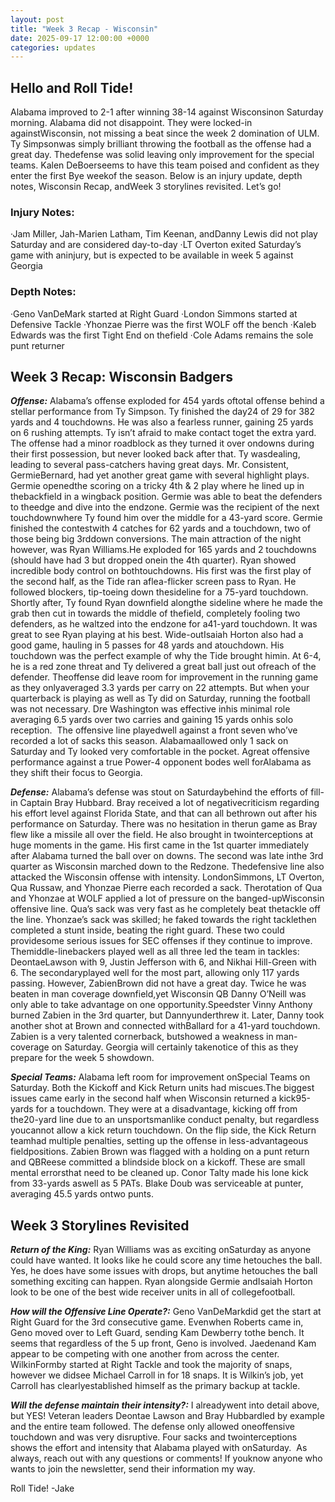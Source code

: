 ```yaml
---
layout: post
title: "Week 3 Recap - Wisconsin"
date: 2025-09-17 12:00:00 +0000
categories: updates
---
```


## Hello and Roll Tide! 

Alabama improved to 2-1 after winning 38-14 against Wisconsinon Saturday morning. Alabama did not disappoint. They were locked-in againstWisconsin, not missing a beat since the week 2 domination of ULM. Ty Simpsonwas simply brilliant throwing the football as the offense had a great day. Thedefense was solid leaving only improvement for the special teams. Kalen DeBoerseems to have this team poised and confident as they enter the first Bye weekof the season. Below is an injury update, depth notes, Wisconsin Recap, andWeek 3 storylines revisited. Let’s go! 

### Injury Notes:
  ·Jam Miller, Jah-Marien Latham, Tim Keenan, andDanny Lewis did not play Saturday and are considered day-to-day
  ·LT Overton exited Saturday’s game with aninjury, but is expected to be available in week 5 against Georgia 


### Depth Notes:
  ·Geno VanDeMark started at Right Guard
  ·London Simmons started at Defensive Tackle
  ·Yhonzae Pierre was the first WOLF off the bench
  ·Kaleb Edwards was the first Tight End on thefield
  ·Cole Adams remains the sole punt returner 



## Week 3 Recap: Wisconsin Badgers

***Offense:*** Alabama’s offense exploded for 454 yards oftotal offense behind a stellar performance from Ty Simpson. Ty finished the day24 of 29 for 382 yards and 4 touchdowns. He was also a fearless runner, gaining 25 yards on 6 rushing attempts. Ty isn’t afraid to make contact toget the extra yard. The offense had a minor roadblock as they turned it over ondowns during their first possession, but never looked back after that. Ty wasdealing, leading to several pass-catchers having great days. Mr. Consistent, GermieBernard, had yet another great game with several highlight plays. Germie openedthe scoring on a tricky 4th & 2 play where he lined up in thebackfield in a wingback position. Germie was able to beat the defenders to theedge and dive into the endzone. Germie was the recipient of the next touchdownwhere Ty found him over the middle for a 43-yard score. Germie finished the contestwith 4 catches for 62 yards and a touchdown, two of those being big 3rddown conversions. The main attraction of the night however, was Ryan Williams.He exploded for 165 yards and 2 touchdowns (should have had 3 but dropped onein the 4th quarter). Ryan showed incredible body control on bothtouchdowns. His first was the first play of the second half, as the Tide ran aflea-flicker screen pass to Ryan. He followed blockers, tip-toeing down thesideline for a 75-yard touchdown. Shortly after, Ty found Ryan downfield alongthe sideline where he made the grab then cut in towards the middle of thefield, completely fooling two defenders, as he waltzed into the endzone for a41-yard touchdown. It was great to see Ryan playing at his best. Wide-outIsaiah Horton also had a good game, hauling in 5 passes for 48 yards and atouchdown. His touchdown was the perfect example of why the Tide brought himin. At 6-4, he is a red zone threat and Ty delivered a great ball just out ofreach of the defender. Theoffense did leave room for improvement in the running game as they onlyaveraged 3.3 yards per carry on 22 attempts. But when your quarterback is playing as well as Ty did on Saturday, running the football was not necessary. Dre Washington was effective inhis minimal role averaging 6.5 yards over two carries and gaining 15 yards onhis solo reception.  The offensive line playedwell against a front seven who’ve recorded a lot of sacks this season. Alabamaallowed only 1 sack on Saturday and Ty looked very comfortable in the pocket. Agreat offensive performance against a true Power-4 opponent bodes well forAlabama as they shift their focus to Georgia.

***Defense:*** Alabama’s defense was stout on Saturdaybehind the efforts of fill-in Captain Bray Hubbard. Bray received a lot of negativecriticism regarding his effort level against Florida State, and that can all bethrown out after his performance on Saturday. There was no hesitation in therun game as Bray flew like a missile all over the field. He also brought in twointerceptions at huge moments in the game. His first came in the 1st quarter immediately after Alabama turned the ball over on downs. The second was late inthe 3rd quarter as Wisconsin marched down to the Redzone. Thedefensive line also attacked the Wisconsin offense with intensity. LondonSimmons, LT Overton, Qua Russaw, and Yhonzae Pierre each recorded a sack. Therotation of Qua and Yhonzae at WOLF applied a lot of pressure on the banged-upWisconsin offensive line. Qua’s sack was very fast as he completely beat thetackle off the line. Yhonzae’s sack was skilled; he faked towards the right tacklethen completed a stunt inside, beating the right guard. These two could providesome serious issues for SEC offenses if they continue to improve. Themiddle-linebackers played well as all three led the team in tackles: DeontaeLawson with 9, Justin Jefferson with 6, and Nikhai Hill-Green with 6. The secondaryplayed well for the most part, allowing only 117 yards passing. However, ZabienBrown did not have a great day. Twice he was beaten in man coverage downfield,yet Wisconsin QB Danny O’Neill was only able to take advantage on one opportunity.Speedster Vinny Anthony burned Zabien in the 3rd quarter, but Dannyunderthrew it. Later, Danny took another shot at Brown and connected withBallard for a 41-yard touchdown. Zabien is a very talented cornerback, butshowed a weakness in man-coverage on Saturday. Georgia will certainly takenotice of this as they prepare for the week 5 showdown.

***Special Teams:*** Alabama left room for improvement onSpecial Teams on Saturday. Both the Kickoff and Kick Return units had miscues.The biggest issues came early in the second half when Wisconsin returned a kick95-yards for a touchdown. They were at a disadvantage, kicking off from the20-yard line due to an unsportsmanlike conduct penalty, but regardless youcannot allow a kick return touchdown. On the flip side, the Kick Return teamhad multiple penalties, setting up the offense in less-advantageous fieldpositions. Zabien Brown was flagged with a holding on a punt return and QBReese committed a blindside block on a kickoff. These are small mental errorsthat need to be cleaned up. Conor Talty made his lone kick from 33-yards aswell as 5 PATs. Blake Doub was serviceable at punter, averaging 45.5 yards ontwo punts.  


## Week 3 Storylines Revisited 

***Return of the King:*** Ryan Williams was as exciting onSaturday as anyone could have wanted. It looks like he could score any time hetouches the ball. Yes, he does have some issues with drops, but anytime hetouches the ball something exciting can happen. Ryan alongside Germie andIsaiah Horton look to be one of the best wide receiver units in all of collegefootball.

***How will the Offensive Line Operate?:*** Geno VanDeMarkdid get the start at Right Guard for the 3rd consecutive game. Evenwhen Roberts came in, Geno moved over to Left Guard, sending Kam Dewberry tothe bench. It seems that regardless of the 5 up front, Geno is involved. Jaedenand Kam appear to be competing with one another from across the center. WilkinFormby started at Right Tackle and took the majority of snaps, however we didsee Michael Carroll in for 18 snaps. It is Wilkin’s job, yet Carroll has clearlyestablished himself as the primary backup at tackle. 

***Will the defense maintain their intensity?:*** I alreadywent into detail above, but YES! Veteran leaders Deontae Lawson and Bray Hubbardled by example and the entire team followed. The defense only allowed oneoffensive touchdown and was very disruptive. Four sacks and twointerceptions shows the effort and intensity that Alabama played with onSaturday. 
As always, reach out with any questions or comments! If youknow anyone who wants to join the newsletter, send their information my way.

Roll Tide!
-Jake
